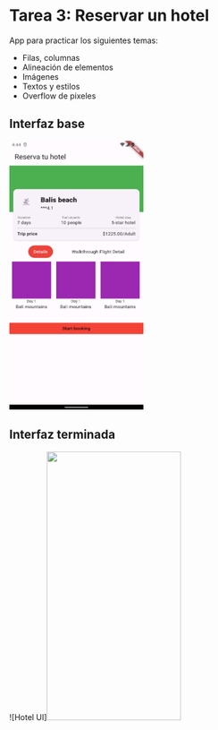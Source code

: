 # Tarea 3: Reservar un hotel

App para practicar los siguientes temas:
- Filas, columnas
- Alineación de elementos
- Imágenes
- Textos y estilos
- Overflow de pixeles

## Interfaz base
<img src="screenshot/Capture1.png" width="240" height="480" />

## Interfaz terminada
![Hotel UI]<img src="https://i.imgur.com/isTPukn.png" width="240" height="480"/>

